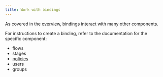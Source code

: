 ```yaml
---
title: Work with bindings
---
```


As covered in the [overview](./index.md), bindings interact with many other components.

For instructions to create a binding, refer to the documentation for the specific component:

-   flows
-   stages
-   [policies](../../../customize/policies/working_with_policies/working_with_policies.md)
-   users
-   groups
